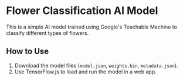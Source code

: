 # Flower Classification AI Model

This is a simple AI model trained using Google's Teachable Machine to classify different types of flowers.

## How to Use
1. Download the model files (`model.json`, `weights.bin`, `metadata.json`).
2. Use TensorFlow.js to load and run the model in a web app.
